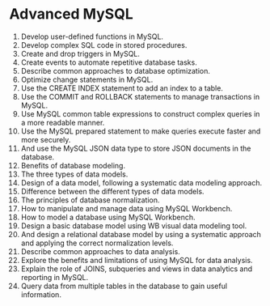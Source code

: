 # Advanced MySQL 

  1. Develop user-defined functions in MySQL.
  2. Develop complex SQL code in stored procedures.
  3. Create and drop triggers in MySQL.
  4. Create events to automate repetitive database tasks.
  5. Describe common approaches to database optimization.
  6. Optimize change statements in MySQL.
  7. Use the CREATE INDEX statement to add an index to a table.
  8. Use the COMMIT and ROLLBACK statements to manage transactions in MySQL.
  9. Use MySQL common table expressions to construct complex queries in a more readable manner.
  10. Use the MySQL prepared statement to make queries execute faster and more securely.
  11. And use the MySQL JSON data type to store JSON documents in the database.
  12. Benefits of database modeling.
  13. The three types of data models.
  14. Design of a data model, following a systematic data modeling approach.
  15. Difference between the different types of data models.
  16. The principles of database normalization.
  17. How to manipulate and manage data using MySQL Workbench.
  18. How to model a database using MySQL Workbench.
  19. Design a basic database model using WB visual data modeling tool.
  20. And design a relational database model by using a systematic approach and applying the correct normalization levels.
  21. Describe common approaches to data analysis.
  22. Explore the benefits and limitations of using MySQL for data analysis.
  23. Explain the role of JOINS, subqueries and views in data analytics and reporting in MySQL.
  24. Query data from multiple tables in the database to gain useful information.
